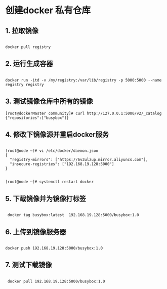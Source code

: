 # 创建docker 私有仓库
## 1. 拉取镜像
```aidl

docker pull registry
```
## 2. 运行生成容器
```aidl

docker run -itd -v /my/registry:/var/lib/registry -p 5000:5000 --name registry registry
```

## 3. 测试镜像仓库中所有的镜像
```
[root@dockerMaster community]# curl http://127.0.0.1:5000/v2/_catalog
{"repositories":["busybox"]}

```

## 4. 修改下镜像源并重启docker服务
```aidl

[root@node ~]# vi /etc/docker/daemon.json 
{
  "registry-mirrors": ["https://6v3ulzup.mirror.aliyuncs.com"],
  "insecure-registries": ["192.168.19.128:5000"]
}


[root@node ~]# systemctl restart docker
```

## 5. 下载镜像并为镜像打标签
```aidl

 docker tag busybox:latest  192.168.19.128:5000/busybox:1.0
```

## 6. 上传到镜像服务器
```aidl

docker push 192.168.19.128:5000/busybox:1.0 
```

## 7. 测试下载镜像
```aidl

 docker pull 192.168.19.128:5000/busybox:1.0
```

